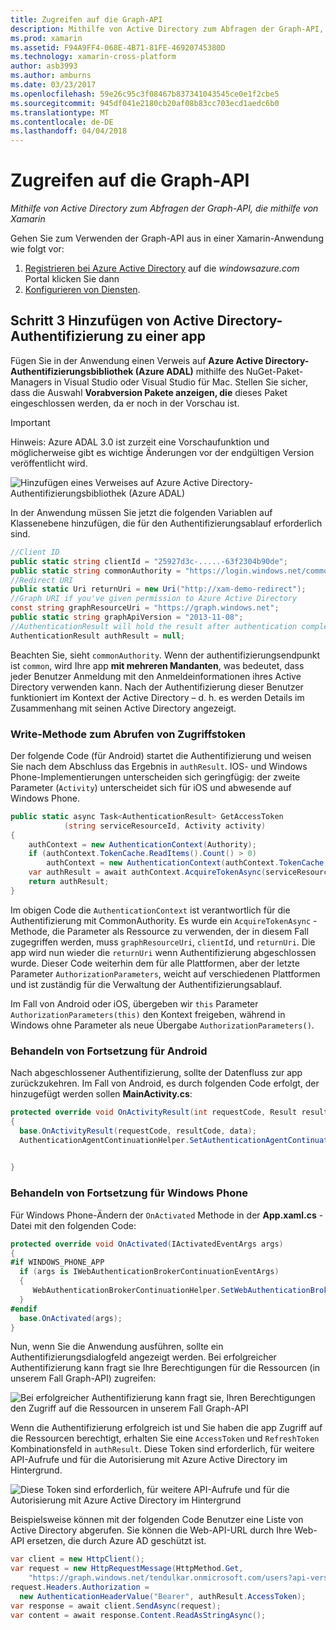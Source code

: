 ```yaml
---
title: Zugreifen auf die Graph-API
description: Mithilfe von Active Directory zum Abfragen der Graph-API, die mithilfe von Xamarin
ms.prod: xamarin
ms.assetid: F94A9FF4-068E-4B71-81FE-46920745380D
ms.technology: xamarin-cross-platform
author: asb3993
ms.author: amburns
ms.date: 03/23/2017
ms.openlocfilehash: 59e26c95c3f08467b837341043545ce0e1f2cbe5
ms.sourcegitcommit: 945df041e2180cb20af08b83cc703ecd1aedc6b0
ms.translationtype: MT
ms.contentlocale: de-DE
ms.lasthandoff: 04/04/2018
---
```

# <a name="accessing-the-graph-api"></a>Zugreifen auf die Graph-API

_Mithilfe von Active Directory zum Abfragen der Graph-API, die mithilfe von Xamarin_

Gehen Sie zum Verwenden der Graph-API aus in einer Xamarin-Anwendung wie folgt vor:

1. [Registrieren bei Azure Active Directory](~/cross-platform/data-cloud/active-directory/get-started/register.md) auf die *windowsazure.com* Portal klicken Sie dann
2. [Konfigurieren von Diensten](~/cross-platform/data-cloud/active-directory/get-started/configure.md).

## <a name="step-3-adding-active-directory-authentication-to-an-app"></a>Schritt 3 Hinzufügen von Active Directory-Authentifizierung zu einer app

Fügen Sie in der Anwendung einen Verweis auf **Azure Active Directory-Authentifizierungsbibliothek (Azure ADAL)** mithilfe des NuGet-Paket-Managers in Visual Studio oder Visual Studio für Mac.
Stellen Sie sicher, dass die Auswahl **Vorabversion Pakete anzeigen, die** dieses Paket eingeschlossen werden, da er noch in der Vorschau ist.

> [!IMPORTANT]
> Hinweis: Azure ADAL 3.0 ist zurzeit eine Vorschaufunktion und möglicherweise gibt es wichtige Änderungen vor der endgültigen Version veröffentlicht wird. 


![](graph-images/06.-adal-nuget-package.jpg "Hinzufügen eines Verweises auf Azure Active Directory-Authentifizierungsbibliothek (Azure ADAL)")

In der Anwendung müssen Sie jetzt die folgenden Variablen auf Klassenebene hinzufügen, die für den Authentifizierungsablauf erforderlich sind.

```csharp
//Client ID
public static string clientId = "25927d3c-.....-63f2304b90de";
public static string commonAuthority = "https://login.windows.net/common"
//Redirect URI
public static Uri returnUri = new Uri("http://xam-demo-redirect");
//Graph URI if you've given permission to Azure Active Directory
const string graphResourceUri = "https://graph.windows.net";
public static string graphApiVersion = "2013-11-08";
//AuthenticationResult will hold the result after authentication completes
AuthenticationResult authResult = null;
```

Beachten Sie, sieht `commonAuthority`. Wenn der authentifizierungsendpunkt ist `common`, wird Ihre app **mit mehreren Mandanten**, was bedeutet, dass jeder Benutzer Anmeldung mit den Anmeldeinformationen ihres Active Directory verwenden kann. Nach der Authentifizierung dieser Benutzer funktioniert im Kontext der Active Directory – d. h. es werden Details im Zusammenhang mit seinen Active Directory angezeigt.

### <a name="write-method-to-acquire-access-token"></a>Write-Methode zum Abrufen von Zugriffstoken

Der folgende Code (für Android) startet die Authentifizierung und weisen Sie nach dem Abschluss das Ergebnis in `authResult`. IOS- und Windows Phone-Implementierungen unterscheiden sich geringfügig: der zweite Parameter (`Activity`) unterscheidet sich für iOS und abwesende auf Windows Phone.

```csharp
public static async Task<AuthenticationResult> GetAccessToken
            (string serviceResourceId, Activity activity)
{
    authContext = new AuthenticationContext(Authority);
    if (authContext.TokenCache.ReadItems().Count() > 0)
        authContext = new AuthenticationContext(authContext.TokenCache.ReadItems().First().Authority);
    var authResult = await authContext.AcquireTokenAsync(serviceResourceId, clientId, returnUri, new AuthorizationParameters(activity));
    return authResult;
}  
```

Im obigen Code die `AuthenticationContext` ist verantwortlich für die Authentifizierung mit CommonAuthority. Es wurde ein `AcquireTokenAsync` -Methode, die Parameter als Ressource zu verwenden, der in diesem Fall zugegriffen werden, muss `graphResourceUri`, `clientId`, und `returnUri`. Die app wird nun wieder die `returnUri` wenn Authentifizierung abgeschlossen wurde. Dieser Code weiterhin dem für alle Plattformen, aber der letzte Parameter `AuthorizationParameters`, weicht auf verschiedenen Plattformen und ist zuständig für die Verwaltung der Authentifizierungsablauf.

Im Fall von Android oder iOS, übergeben wir `this` Parameter `AuthorizationParameters(this)` den Kontext freigeben, während in Windows ohne Parameter als neue Übergabe `AuthorizationParameters()`.

### <a name="handle-continuation-for-android"></a>Behandeln von Fortsetzung für Android

Nach abgeschlossener Authentifizierung, sollte der Datenfluss zur app zurückzukehren. Im Fall von Android, es durch folgenden Code erfolgt, der hinzugefügt werden sollen **MainActivity.cs**:


```csharp
protected override void OnActivityResult(int requestCode, Result resultCode, Intent data)
{
  base.OnActivityResult(requestCode, resultCode, data);
  AuthenticationAgentContinuationHelper.SetAuthenticationAgentContinuationEventArgs(requestCode, resultCode, data);

    
}
```

### <a name="handle-continuation-for-windows-phone"></a>Behandeln von Fortsetzung für Windows Phone

Für Windows Phone-Ändern der `OnActivated` Methode in der **App.xaml.cs** -Datei mit den folgenden Code:

```csharp
protected override void OnActivated(IActivatedEventArgs args)
{
#if WINDOWS_PHONE_APP
  if (args is IWebAuthenticationBrokerContinuationEventArgs)
  {
     WebAuthenticationBrokerContinuationHelper.SetWebAuthenticationBrokerContinuationEventArgs(args as IWebAuthenticationBrokerContinuationEventArgs);
  }
#endif
  base.OnActivated(args);
}
```

Nun, wenn Sie die Anwendung ausführen, sollte ein Authentifizierungsdialogfeld angezeigt werden.
Bei erfolgreicher Authentifizierung kann fragt sie Ihre Berechtigungen für die Ressourcen (in unserem Fall Graph-API) zugreifen:

![](graph-images/08.-authentication-flow.jpg "Bei erfolgreicher Authentifizierung kann fragt sie, Ihren Berechtigungen den Zugriff auf die Ressourcen in unserem Fall Graph-API")

Wenn die Authentifizierung erfolgreich ist und Sie haben die app Zugriff auf die Ressourcen berechtigt, erhalten Sie eine `AccessToken` und `RefreshToken` Kombinationsfeld in `authResult`. Diese Token sind erforderlich, für weitere API-Aufrufe und für die Autorisierung mit Azure Active Directory im Hintergrund.

![](graph-images/07.-access-token-for-authentication.jpg "Diese Token sind erforderlich, für weitere API-Aufrufe und für die Autorisierung mit Azure Active Directory im Hintergrund")

Beispielsweise können mit der folgenden Code Benutzer eine Liste von Active Directory abgerufen. Sie können die Web-API-URL durch Ihre Web-API ersetzen, die durch Azure AD geschützt ist.

```csharp
var client = new HttpClient();
var request = new HttpRequestMessage(HttpMethod.Get,
    "https://graph.windows.net/tendulkar.onmicrosoft.com/users?api-version=2013-04-05");
request.Headers.Authorization =
  new AuthenticationHeaderValue("Bearer", authResult.AccessToken);
var response = await client.SendAsync(request);
var content = await response.Content.ReadAsStringAsync();
```

